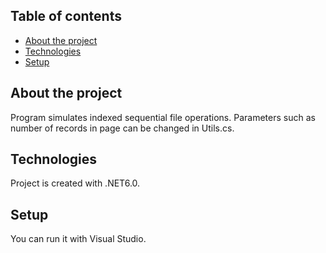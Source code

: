 ## Table of contents
* [About the project](About-the-project)
* [Technologies](Technologies)
* [Setup](Setup)
## About the project
Program simulates indexed sequential file operations. Parameters such as number of records in page can be changed in Utils.cs.
## Technologies
Project is created with .NET6.0.
## Setup
You can run it with Visual Studio.
